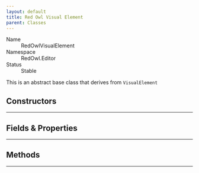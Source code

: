 ```yaml
---
layout: default
title: Red Owl Visual Element
parent: Classes
---
```


<dl>
  <dt>Name</dt>
  <dd>RedOwlVisualElement</dd>
  <dt>Namespace</dt>
  <dd>RedOwl.Editor</dd>
  <dt>Status</dt>
  <dd><span class="label label-green">Stable</span></dd>
</dl>

This is an abstract base class that derives from `VisualElement`

## Constructors
---

## Fields & Properties
---

## Methods
---
